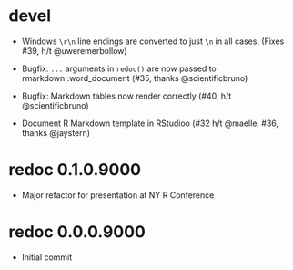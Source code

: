 # devel

*  Windows `\r\n` line endings are converted to just `\n` in all cases.
   (Fixes #39, h/t @uweremerbollow)

*  Bugfix: `...` arguments in `redoc()` are now passed to 
   rmarkdown::word_document (#35, thanks @scientificbruno)

*  Bugfix: Markdown tables now render correctly (#40, h/t @scientificbruno)

*  Document R Markdown template in RStudioo (#32 h/t @maelle, #36, thanks
   @jaystern)

# redoc 0.1.0.9000

* Major refactor for presentation at NY R Conference

# redoc 0.0.0.9000

* Initial commit
